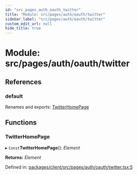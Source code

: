 ```yaml
---
id: "src_pages_auth_oauth_twitter"
title: "Module: src/pages/auth/oauth/twitter"
sidebar_label: "src/pages/auth/oauth/twitter"
custom_edit_url: null
hide_title: true
---
```


# Module: src/pages/auth/oauth/twitter

## References

### default

Renames and exports: [TwitterHomePage](src_pages_auth_oauth_twitter.md#twitterhomepage)

## Functions

### TwitterHomePage

▸ `Const`**TwitterHomePage**(): *Element*

**Returns:** *Element*

Defined in: [packages/client/src/pages/auth/oauth/twitter.tsx:5](https://github.com/xr3ngine/xr3ngine/blob/716a06460/packages/client/src/pages/auth/oauth/twitter.tsx#L5)
